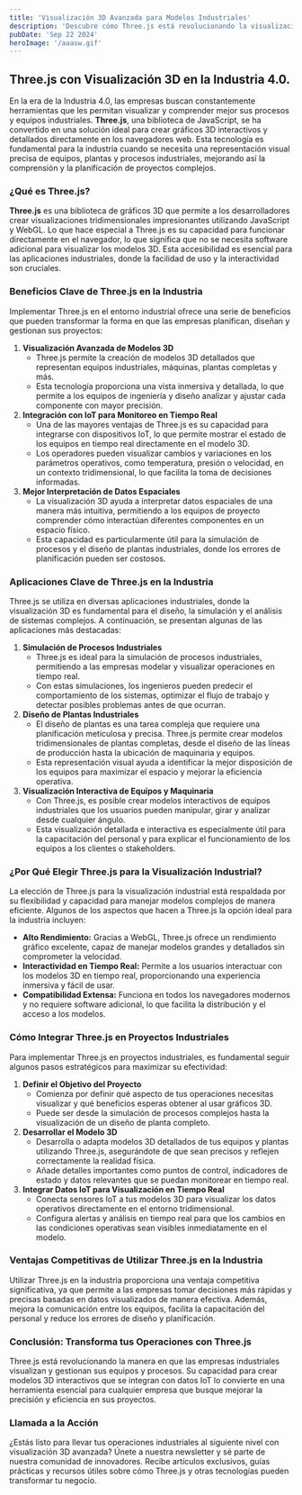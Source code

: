 ```yaml
---
title: 'Visualización 3D Avanzada para Modelos Industriales'
description: 'Descubre cómo Three.js está revolucionando la visualización 3D en la industria. Aprende a usar esta tecnología para simular procesos y diseñar plantas con modelos interactivos'
pubDate: 'Sep 22 2024'
heroImage: '/aaasw.gif'
---
```


## Three.js con Visualización 3D en la Industria 4.0.

En la era de la Industria 4.0, las empresas buscan constantemente herramientas que les permitan visualizar y comprender mejor sus procesos y equipos industriales. **Three.js**, una biblioteca de JavaScript, se ha convertido en una solución ideal para crear gráficos 3D interactivos y detallados directamente en los navegadores web. Esta tecnología es fundamental para la industria cuando se necesita una representación visual precisa de equipos, plantas y procesos industriales, mejorando así la comprensión y la planificación de proyectos complejos.

### ¿Qué es Three.js?

**Three.js** es una biblioteca de gráficos 3D que permite a los desarrolladores crear visualizaciones tridimensionales impresionantes utilizando JavaScript y WebGL. Lo que hace especial a Three.js es su capacidad para funcionar directamente en el navegador, lo que significa que no se necesita software adicional para visualizar los modelos 3D. Esta accesibilidad es esencial para las aplicaciones industriales, donde la facilidad de uso y la interactividad son cruciales.

### Beneficios Clave de Three.js en la Industria

Implementar Three.js en el entorno industrial ofrece una serie de beneficios que pueden transformar la forma en que las empresas planifican, diseñan y gestionan sus proyectos:

1. **Visualización Avanzada de Modelos 3D**
    - Three.js permite la creación de modelos 3D detallados que representan equipos industriales, máquinas, plantas completas y más.
    - Esta tecnología proporciona una vista inmersiva y detallada, lo que permite a los equipos de ingeniería y diseño analizar y ajustar cada componente con mayor precisión.
2. **Integración con IoT para Monitoreo en Tiempo Real**
    - Una de las mayores ventajas de Three.js es su capacidad para integrarse con dispositivos IoT, lo que permite mostrar el estado de los equipos en tiempo real directamente en el modelo 3D.
    - Los operadores pueden visualizar cambios y variaciones en los parámetros operativos, como temperatura, presión o velocidad, en un contexto tridimensional, lo que facilita la toma de decisiones informadas.
3. **Mejor Interpretación de Datos Espaciales**
    - La visualización 3D ayuda a interpretar datos espaciales de una manera más intuitiva, permitiendo a los equipos de proyecto comprender cómo interactúan diferentes componentes en un espacio físico.
    - Esta capacidad es particularmente útil para la simulación de procesos y el diseño de plantas industriales, donde los errores de planificación pueden ser costosos.

### Aplicaciones Clave de Three.js en la Industria

Three.js se utiliza en diversas aplicaciones industriales, donde la visualización 3D es fundamental para el diseño, la simulación y el análisis de sistemas complejos. A continuación, se presentan algunas de las aplicaciones más destacadas:

1. **Simulación de Procesos Industriales**
    - Three.js es ideal para la simulación de procesos industriales, permitiendo a las empresas modelar y visualizar operaciones en tiempo real.
    - Con estas simulaciones, los ingenieros pueden predecir el comportamiento de los sistemas, optimizar el flujo de trabajo y detectar posibles problemas antes de que ocurran.
2. **Diseño de Plantas Industriales**
    - El diseño de plantas es una tarea compleja que requiere una planificación meticulosa y precisa. Three.js permite crear modelos tridimensionales de plantas completas, desde el diseño de las líneas de producción hasta la ubicación de maquinaria y equipos.
    - Esta representación visual ayuda a identificar la mejor disposición de los equipos para maximizar el espacio y mejorar la eficiencia operativa.
3. **Visualización Interactiva de Equipos y Maquinaria**
    - Con Three.js, es posible crear modelos interactivos de equipos industriales que los usuarios pueden manipular, girar y analizar desde cualquier ángulo.
    - Esta visualización detallada e interactiva es especialmente útil para la capacitación del personal y para explicar el funcionamiento de los equipos a los clientes o stakeholders.

### ¿Por Qué Elegir Three.js para la Visualización Industrial?

La elección de Three.js para la visualización industrial está respaldada por su flexibilidad y capacidad para manejar modelos complejos de manera eficiente. Algunos de los aspectos que hacen a Three.js la opción ideal para la industria incluyen:

- **Alto Rendimiento:** Gracias a WebGL, Three.js ofrece un rendimiento gráfico excelente, capaz de manejar modelos grandes y detallados sin comprometer la velocidad.
- **Interactividad en Tiempo Real:** Permite a los usuarios interactuar con los modelos 3D en tiempo real, proporcionando una experiencia inmersiva y fácil de usar.
- **Compatibilidad Extensa:** Funciona en todos los navegadores modernos y no requiere software adicional, lo que facilita la distribución y el acceso a los modelos.

### Cómo Integrar Three.js en Proyectos Industriales

Para implementar Three.js en proyectos industriales, es fundamental seguir algunos pasos estratégicos para maximizar su efectividad:

1. **Definir el Objetivo del Proyecto**
    - Comienza por definir qué aspecto de tus operaciones necesitas visualizar y qué beneficios esperas obtener al usar gráficos 3D.
    - Puede ser desde la simulación de procesos complejos hasta la visualización de un diseño de planta completo.
2. **Desarrollar el Modelo 3D**
    - Desarrolla o adapta modelos 3D detallados de tus equipos y plantas utilizando Three.js, asegurándote de que sean precisos y reflejen correctamente la realidad física.
    - Añade detalles importantes como puntos de control, indicadores de estado y datos relevantes que se puedan monitorear en tiempo real.
3. **Integrar Datos IoT para Visualización en Tiempo Real**
    - Conecta sensores IoT a tus modelos 3D para visualizar los datos operativos directamente en el entorno tridimensional.
    - Configura alertas y análisis en tiempo real para que los cambios en las condiciones operativas sean visibles inmediatamente en el modelo.

### Ventajas Competitivas de Utilizar Three.js en la Industria

Utilizar Three.js en la industria proporciona una ventaja competitiva significativa, ya que permite a las empresas tomar decisiones más rápidas y precisas basadas en datos visualizados de manera efectiva. Además, mejora la comunicación entre los equipos, facilita la capacitación del personal y reduce los errores de diseño y planificación.

### Conclusión: Transforma tus Operaciones con Three.js

Three.js está revolucionando la manera en que las empresas industriales visualizan y gestionan sus equipos y procesos. Su capacidad para crear modelos 3D interactivos que se integran con datos IoT lo convierte en una herramienta esencial para cualquier empresa que busque mejorar la precisión y eficiencia en sus proyectos.

### Llamada a la Acción

¿Estás listo para llevar tus operaciones industriales al siguiente nivel con visualización 3D avanzada? Únete a nuestra newsletter y sé parte de nuestra comunidad de innovadores. Recibe artículos exclusivos, guías prácticas y recursos útiles sobre cómo Three.js y otras tecnologías pueden transformar tu negocio.